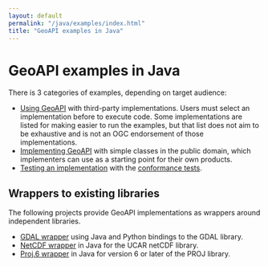 ```yaml
---
layout: default
permalink: "/java/examples/index.html"
title: "GeoAPI examples in Java"
---
```


<h1>GeoAPI examples in Java</h1>

<p>
  There is 3 categories of examples, depending on target audience:
</p>

<ul class="verbose">
  <li>
    <a href="usage.html">Using GeoAPI</a> with third-party implementations.
    Users must select an implementation before to execute code.
    Some implementations are listed for making easier to run the examples,
    but that list does not aim to be exhaustive and
    is not an <abbr>OGC</abbr> endorsement of those implementations.
  </li><li>
    <a href="implement.html">Implementing GeoAPI</a> with simple classes in the public domain,
    which implementers can use as a starting point for their own products.
  </li><li>
    <a href="testing.html">Testing an implementation</a> with the
    <a href="../../conformance/index.html">conformance tests</a>.
  </li>
</ul>

<h2>Wrappers to existing libraries</h2>

<p>
  The following projects provide GeoAPI implementations as wrappers around independent libraries.
</p>

<ul>
  <li><a href="gdal/index.html">GDAL wrapper</a> using Java and Python bindings to the GDAL library.</li>
  <li><a href="https://github.com/Unidata/geoapi-netcdf-java">NetCDF wrapper</a> in Java for the <abbr>UCAR</abbr> netCDF library.</li>
  <li><a href="https://github.com/Kortforsyningen/PROJ-JNI">Proj.6 wrapper</a> in Java for version 6 or later of the PROJ library.</li>
</ul>
